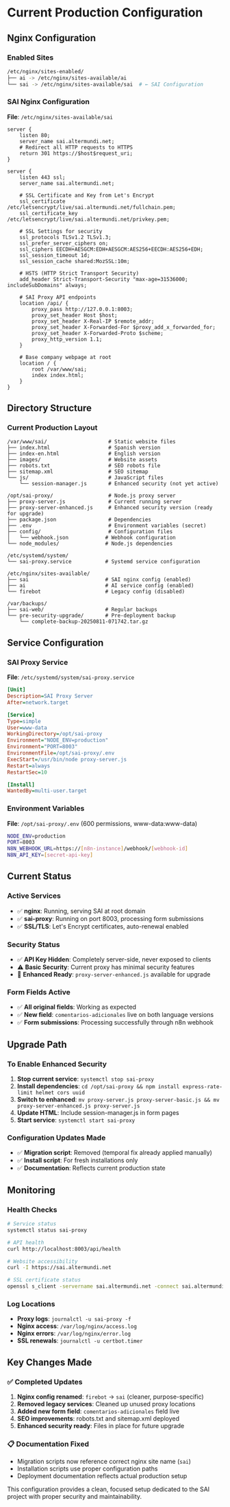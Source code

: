 # Current Production Configuration

## Nginx Configuration

### Enabled Sites
```bash
/etc/nginx/sites-enabled/
├── ai -> /etc/nginx/sites-available/ai
└── sai -> /etc/nginx/sites-available/sai  # ← SAI Configuration
```

### SAI Nginx Configuration
**File**: `/etc/nginx/sites-available/sai`

```nginx
server {
    listen 80;
    server_name sai.altermundi.net;
    # Redirect all HTTP requests to HTTPS
    return 301 https://$host$request_uri;
}

server {
    listen 443 ssl;
    server_name sai.altermundi.net;

    # SSL Certificate and Key from Let's Encrypt
    ssl_certificate /etc/letsencrypt/live/sai.altermundi.net/fullchain.pem;
    ssl_certificate_key /etc/letsencrypt/live/sai.altermundi.net/privkey.pem;

    # SSL Settings for security
    ssl_protocols TLSv1.2 TLSv1.3;
    ssl_prefer_server_ciphers on;
    ssl_ciphers EECDH+AESGCM:EDH+AESGCM:AES256+EECDH:AES256+EDH;
    ssl_session_timeout 1d;
    ssl_session_cache shared:MozSSL:10m;

    # HSTS (HTTP Strict Transport Security)
    add_header Strict-Transport-Security "max-age=31536000; includeSubDomains" always;

    # SAI Proxy API endpoints
    location /api/ {
        proxy_pass http://127.0.0.1:8003;
        proxy_set_header Host $host;
        proxy_set_header X-Real-IP $remote_addr;
        proxy_set_header X-Forwarded-For $proxy_add_x_forwarded_for;
        proxy_set_header X-Forwarded-Proto $scheme;
        proxy_http_version 1.1;
    }

    # Base company webpage at root
    location / {
        root /var/www/sai;
        index index.html;
    }
}
```

## Directory Structure

### Current Production Layout
```
/var/www/sai/                    # Static website files
├── index.html                   # Spanish version
├── index-en.html                # English version  
├── images/                      # Website assets
├── robots.txt                   # SEO robots file
├── sitemap.xml                  # SEO sitemap
└── js/                          # JavaScript files
    └── session-manager.js       # Enhanced security (not yet active)

/opt/sai-proxy/                  # Node.js proxy server
├── proxy-server.js              # Current running server
├── proxy-server-enhanced.js     # Enhanced security version (ready for upgrade)
├── package.json                 # Dependencies
├── .env                         # Environment variables (secret)
├── config/                      # Configuration files
│   └── webhook.json            # Webhook configuration
└── node_modules/               # Node.js dependencies

/etc/systemd/system/
└── sai-proxy.service           # Systemd service configuration

/etc/nginx/sites-available/
├── sai                         # SAI nginx config (enabled)
├── ai                          # AI service config (enabled)  
└── firebot                     # Legacy config (disabled)

/var/backups/
├── sai-web/                    # Regular backups
└── pre-security-upgrade/       # Pre-deployment backup
    └── complete-backup-20250811-071742.tar.gz
```

## Service Configuration

### SAI Proxy Service
**File**: `/etc/systemd/system/sai-proxy.service`

```ini
[Unit]
Description=SAI Proxy Server
After=network.target

[Service]
Type=simple
User=www-data
WorkingDirectory=/opt/sai-proxy
Environment="NODE_ENV=production"
Environment="PORT=8003"
EnvironmentFile=/opt/sai-proxy/.env
ExecStart=/usr/bin/node proxy-server.js
Restart=always
RestartSec=10

[Install]
WantedBy=multi-user.target
```

### Environment Variables
**File**: `/opt/sai-proxy/.env` (600 permissions, www-data:www-data)

```bash
NODE_ENV=production
PORT=8003
N8N_WEBHOOK_URL=https://[n8n-instance]/webhook/[webhook-id]
N8N_API_KEY=[secret-api-key]
```

## Current Status

### Active Services
- ✅ **nginx**: Running, serving SAI at root domain
- ✅ **sai-proxy**: Running on port 8003, processing form submissions
- ✅ **SSL/TLS**: Let's Encrypt certificates, auto-renewal enabled

### Security Status
- ✅ **API Key Hidden**: Completely server-side, never exposed to clients
- ⚠️ **Basic Security**: Current proxy has minimal security features
- 🔄 **Enhanced Ready**: `proxy-server-enhanced.js` available for upgrade

### Form Fields Active
- ✅ **All original fields**: Working as expected
- ✅ **New field**: `comentarios-adicionales` live on both language versions
- ✅ **Form submissions**: Processing successfully through n8n webhook

## Upgrade Path

### To Enable Enhanced Security
1. **Stop current service**: `systemctl stop sai-proxy`
2. **Install dependencies**: `cd /opt/sai-proxy && npm install express-rate-limit helmet cors uuid`
3. **Switch to enhanced**: `mv proxy-server.js proxy-server-basic.js && mv proxy-server-enhanced.js proxy-server.js`
4. **Update HTML**: Include session-manager.js in form pages
5. **Start service**: `systemctl start sai-proxy`

### Configuration Updates Made
- ✅ **Migration script**: Removed (temporal fix already applied manually)
- ✅ **Install script**: For fresh installations only
- ✅ **Documentation**: Reflects current production state

## Monitoring

### Health Checks
```bash
# Service status
systemctl status sai-proxy

# API health
curl http://localhost:8003/api/health

# Website accessibility  
curl -I https://sai.altermundi.net

# SSL certificate status
openssl s_client -servername sai.altermundi.net -connect sai.altermundi.net:443 -showcerts
```

### Log Locations
- **Proxy logs**: `journalctl -u sai-proxy -f`
- **Nginx access**: `/var/log/nginx/access.log`
- **Nginx errors**: `/var/log/nginx/error.log`
- **SSL renewals**: `journalctl -u certbot.timer`

## Key Changes Made

### ✅ Completed Updates
1. **Nginx config renamed**: `firebot` → `sai` (cleaner, purpose-specific)
2. **Removed legacy services**: Cleaned up unused proxy locations
3. **Added new form field**: `comentarios-adicionales` field live
4. **SEO improvements**: robots.txt and sitemap.xml deployed
5. **Enhanced security ready**: Files in place for future upgrade

### 📋 Documentation Fixed
- Migration scripts now reference correct nginx site name (`sai`)
- Installation scripts use proper configuration paths
- Deployment documentation reflects actual production setup

This configuration provides a clean, focused setup dedicated to the SAI project with proper security and maintainability.